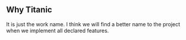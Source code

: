 ## Why Titanic ##

It is just the work name. I think we will find a better name to the project when we implement all declared features.